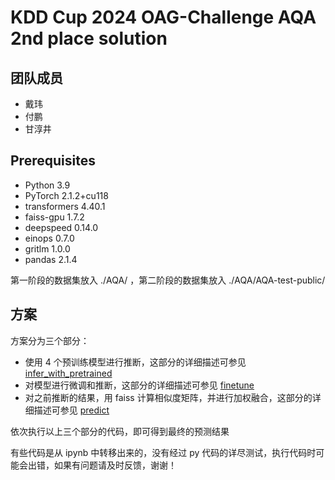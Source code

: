 # KDD Cup 2024 OAG-Challenge AQA 2nd place solution

## 团队成员

- 戴玮
- 付鹏
- 甘淳井

## Prerequisites

- Python 3.9
- PyTorch 2.1.2+cu118
- transformers 4.40.1
- faiss-gpu 1.7.2
- deepspeed 0.14.0
- einops 0.7.0
- gritlm 1.0.0
- pandas 2.1.4

第一阶段的数据集放入 ./AQA/ ，第二阶段的数据集放入 ./AQA/AQA-test-public/

## 方案

方案分为三个部分：
- 使用 4 个预训练模型进行推断，这部分的详细描述可参见 [infer_with_pretrained](https://github.com/loveisp/KDD_2024_AQA/tree/main/infer_with_pretrained)
- 对模型进行微调和推断，这部分的详细描述可参见 [finetune](https://github.com/loveisp/KDD_2024_AQA/tree/main/finetune)
- 对之前推断的结果，用 faiss 计算相似度矩阵，并进行加权融合，这部分的详细描述可参见 [predict](https://github.com/loveisp/KDD_2024_AQA/tree/main/predict)

依次执行以上三个部分的代码，即可得到最终的预测结果

有些代码是从 ipynb 中转移出来的，没有经过 py 代码的详尽测试，执行代码时可能会出错，如果有问题请及时反馈，谢谢！
